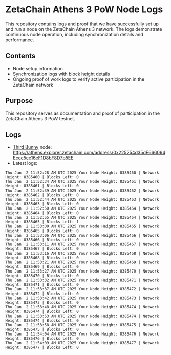# ZetaChain Athens 3 PoW Node Logs
This repository contains logs and proof that we have successfully set up and run a node on the ZetaChain Athens 3 network. The logs demonstrate continuous node operation, including synchronization details and performance.

## Contents
- Node setup information
- Synchronization logs with block height details
- Ongoing proof of work logs to verify active participation in the ZetaChain network

## Purpose
This repository serves as documentation and proof of participation in the ZetaChain Athens 3 PoW testnet.

## Logs

- [Third Bunny](https://thirdbunny.xyz/) node: https://athens.explorer.zetachain.com/address/0x225254d35dE666064Eccc5ce16eF1D8bF8D7b5EE
- Latest logs:
```
Thu Jan  2 11:52:28 AM UTC 2025 Your Node Height: 8385460 | Network Height: 8385460 | Blocks Left: 0
Thu Jan  2 11:52:34 AM UTC 2025 Your Node Height: 8385461 | Network Height: 8385461 | Blocks Left: 0
Thu Jan  2 11:52:39 AM UTC 2025 Your Node Height: 8385462 | Network Height: 8385462 | Blocks Left: 0
Thu Jan  2 11:52:44 AM UTC 2025 Your Node Height: 8385463 | Network Height: 8385463 | Blocks Left: 0
Thu Jan  2 11:52:50 AM UTC 2025 Your Node Height: 8385464 | Network Height: 8385464 | Blocks Left: 0
Thu Jan  2 11:52:55 AM UTC 2025 Your Node Height: 8385464 | Network Height: 8385465 | Blocks Left: 1
Thu Jan  2 11:53:00 AM UTC 2025 Your Node Height: 8385465 | Network Height: 8385465 | Blocks Left: 0
Thu Jan  2 11:53:06 AM UTC 2025 Your Node Height: 8385466 | Network Height: 8385466 | Blocks Left: 0
Thu Jan  2 11:53:11 AM UTC 2025 Your Node Height: 8385467 | Network Height: 8385467 | Blocks Left: 0
Thu Jan  2 11:53:16 AM UTC 2025 Your Node Height: 8385468 | Network Height: 8385468 | Blocks Left: 0
Thu Jan  2 11:53:21 AM UTC 2025 Your Node Height: 8385469 | Network Height: 8385469 | Blocks Left: 0
Thu Jan  2 11:53:27 AM UTC 2025 Your Node Height: 8385470 | Network Height: 8385470 | Blocks Left: 0
Thu Jan  2 11:53:32 AM UTC 2025 Your Node Height: 8385471 | Network Height: 8385471 | Blocks Left: 0
Thu Jan  2 11:53:37 AM UTC 2025 Your Node Height: 8385472 | Network Height: 8385472 | Blocks Left: 0
Thu Jan  2 11:53:42 AM UTC 2025 Your Node Height: 8385473 | Network Height: 8385473 | Blocks Left: 0
Thu Jan  2 11:53:48 AM UTC 2025 Your Node Height: 8385474 | Network Height: 8385474 | Blocks Left: 0
Thu Jan  2 11:53:53 AM UTC 2025 Your Node Height: 8385474 | Network Height: 8385474 | Blocks Left: 0
Thu Jan  2 11:53:58 AM UTC 2025 Your Node Height: 8385475 | Network Height: 8385475 | Blocks Left: 0
Thu Jan  2 11:54:04 AM UTC 2025 Your Node Height: 8385476 | Network Height: 8385476 | Blocks Left: 0
Thu Jan  2 11:54:09 AM UTC 2025 Your Node Height: 8385477 | Network Height: 8385477 | Blocks Left: 0
```
